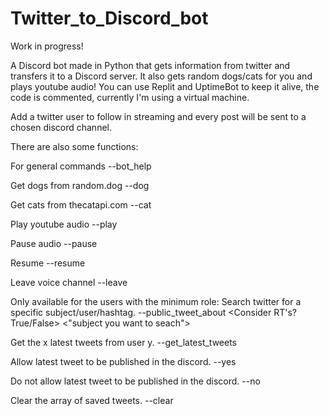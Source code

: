 # Twitter_to_Discord_bot
Work in progress!

A Discord bot made in Python that gets information from twitter and transfers it to a Discord server.
It also gets random dogs/cats for you and plays youtube audio!
You can use Replit and UptimeBot to keep it alive, the code is commented, currently I'm using a virtual machine.

Add a twitter user to follow in streaming and every post will be sent to a chosen discord channel.

There are also some functions:

For general commands
--bot_help

Get dogs from random.dog
--dog

Get cats from thecatapi.com
--cat

Play youtube audio 
--play <URL>
  
Pause audio
--pause
  
Resume
--resume
  
Leave voice channel
--leave

Only available for the users with the minimum role:
Search twitter for a specific subject/user/hashtag.
--public_tweet_about <Consider RT's? True/False> <"subject you want to seach">

Get the x latest tweets from user y.
--get_latest_tweets <number of tweets> <from who>

Allow latest tweet to be published in the discord.
--yes

Do not allow latest tweet to be published in the discord.
--no

Clear the array of saved tweets.
--clear

